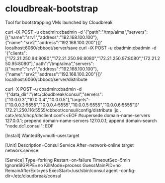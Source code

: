 # cloudbreak-bootstrap

Tool for bootstrapping VMs launched by Cloudbreak

curl -iX POST -u cbadmin:cbadmin -d '{"path":"/tmp/alma","servers":[{"name":"srv1","address":"192.168.100.100"},{"name":"srv2","address":"192.168.100.200"}]}' localhost:6060/cbboot/server/save
curl -iX POST -u cbadmin:cbadmin -d '{"clients":["172.21.250.94:8080","172.21.250.96:8080","172.21.250.97:8080","172.21.250.95:8080"],"path":"/tmp/alma","servers":[{"name":"srv1","address":"192.168.100.100"},{"name":"srv2","address":"192.168.100.200"}]}' localhost:6060/cbboot/server/distribute

curl -X POST -u cbadmin:cbadmin -d '{"data_dir":"/etc/cloudbreak/consul","servers":["10.0.0.3","10.0.0.4","10.0.0.5"],"targets":["10.0.0.3:5555","10.0.0.4:5555","10.0.0.5:5555","10.0.0.6:5555"]}' 172.21.250.116:5555/cbboot/consul/config/distribute |jq .
cat>/etc/dhcp/dhclient.conf<<EOF
#supersede domain-name-servers 127.0.0.1;
prepend domain-name-servers 127.0.0.1;
append domain-search "node.dc1.consul";
EOF


[Install]
WantedBy=multi-user.target

[Unit]
Description=Consul Service
After=network-online.target network.service

[Service]
Type=forking
Restart=on-failure
TimeoutSec=5min
IgnoreSIGPIPE=no
KillMode=process
GuessMainPID=no
RemainAfterExit=yes
ExecStart=/usr/sbin/consul agent -config-dir=/etc/cloudbreak/consul